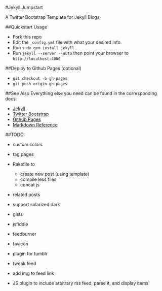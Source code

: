 #Jekyll Jumpstart

A Twitter Bootstrap Template for Jekyll Blogs

##Quickstart Usage
- Fork this repo
- Edit the `_config.yml` file with what your desired info.
- Run `sudo gem install jekyll`
- Run `jekyll --server --auto` then point your browser to `http://localhost:4000`

##Deploy to Github Pages (optional)
- `git checkout -b gh-pages`
- `git push origin gh-pages`

##See Also
Everything else you need can be found in the corresponding docs:
- [Jekyll](https://github.com/mojombo/jekyll)
- [Twitter Bootstrap](http://twitter.github.com/bootstrap/)
- [Github Pages](http://help.github.com/pages/)
- [Markdown Reference](http://daringfireball.net/projects/markdown/syntax)

##TODO:
- custom colors
- tag pages

- Rakefile to
  - create new post (using template)
  - compile less files
  - concat js

- related posts
- support solarized dark
- gists
- jsfiddle
- feedburner
- favicon
- plugin for tumblr
- tweak feed
- add img to feed link
- JS plugin to include arbitrary rss feed, parse it, and display items

